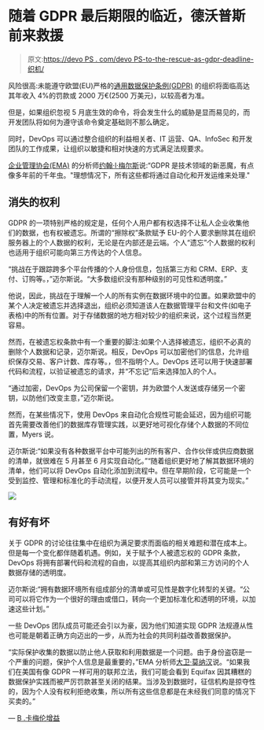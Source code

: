 # 随着 GDPR 最后期限的临近，德沃普斯前来救援

> 原文:[https://devo PS . com/devo PS-to-the-rescue-as-gdpr-deadline-织机/](https://devops.com/devops-to-the-rescue-as-gdpr-deadline-looms/)

风险很高:未能遵守欧盟(EU)严格的[通用数据保护条例(GDPR)](https://en.wikipedia.org/wiki/General_Data_Protection_Regulation) 的组织将面临高达其年收入 4%的罚款或 2000 万€(2500 万美元)，以较高者为准。

但是，如果组织忽视 5 月底生效的命令，将会发生什么的威胁是显而易见的，而开发团队将如何为遵守该命令奠定基础则不那么确定。

同时，DevOps 可以通过整合组织的利益相关者、IT 运营、QA、InfoSec 和开发团队的工作成果，让组织以敏捷和相对快速的方式满足法规要求。

[企业管理协会(EMA)](https://www.enterprisemanagement.com/) 的分析师[约翰·l·梅尔斯](https://www.linkedin.com/in/johnlmyers)说:“GDPR 是技术领域的新恶魔，有点像多年前的千年虫。"理想情况下，所有这些都将通过自动化和开发运维来处理."

## **消失的权利**

GDPR 的一项特别严格的规定是，任何个人用户都有权选择不让私人企业收集他们的数据，也有权被遗忘。所谓的“擦除权”条款赋予 EU-的个人要求删除其在组织服务器上的个人数据的权利，无论是在内部还是云端。个人“遗忘”个人数据的权利也适用于组织可能向第三方传达的个人信息。

“挑战在于跟踪跨多个平台传播的个人身份信息，包括第三方和 CRM、ERP、支付、订购等。，”迈尔斯说。“大多数组织没有那种级别的可见性和透明度。”

他说，因此，挑战在于理解一个人的所有实例在数据环境中的位置。如果欧盟中的某个人决定被遗忘并选择退出，组织必须知道该人在数据管理平台和文件(如电子表格)中的所有位置。对于存储数据的地方相对较少的组织来说，这个过程当然更容易。

然而，在被遗忘权条款中有一个重要的脚注:如果个人选择被遗忘，组织不必真的删除个人数据和记录，迈尔斯说。相反，DevOps 可以加密他们的信息，允许组织保存交易、客户计数、库存等。，但不指明个人。DevOps 还可以用于快速部署代码和流程，以验证被遗忘的请求，并“不忘记”后来选择加入的个人。

“通过加密，DevOps 为公司保留一个密钥，并为欧盟个人发送或存储另一个密钥，以防他们改变主意，”迈尔斯说。

然而，在某些情况下，使用 DevOps 来自动化合规性可能会延迟，因为组织可能首先需要改善他们的数据库存管理实践，以更好地可视化存储个人数据的不同位置，Myers 说。

迈尔斯说:“如果没有各种数据平台中可能列出的所有客户、合作伙伴或供应商数据的清单，就很难在 5 月甚至 6 月实现自动化。”“随着组织更好地了解其数据环境的清单，他们可以将 DevOps 自动化添加到流程中。但在早期阶段，它可能是一个受到监控、管理和标准化的手动流程，以便开发人员可以接管并将其变为现实。”

![](../Images/1758f3f220721363e445d792c19f0ba0.png)

## **有好有坏**

关于 GDPR 的讨论往往集中在组织为满足要求而面临的相关难题和潜在成本上。但是每一个变化都伴随着机遇。例如，关于赋予个人被遗忘权的 GDPR 条款，DevOps 将拥有部署代码和流程的自由，以提高其组织内部和第三方访问的个人数据存储的透明度。

迈尔斯说:“拥有数据环境所有组成部分的清单或可见性是数字化转型的关键。“公司可以将它作为一个很好的理由或借口，转向一个更加标准化和透明的环境，以加速这些计划。”

一些 DevOps 团队成员可能还会引以为豪，因为他们知道实现 GDPR 法规遵从性也可能是朝着正确方向迈出的一步，从而为社会的共同利益改善数据保护。

“实际保护收集的数据以防止他人获取和利用数据是一个问题。由于身份盗窃是一个严重的问题，保护个人信息是最重要的，”EMA 分析师[大卫·莫纳汉](https://www.linkedin.com/in/securitymonahan/)说。“如果我们在美国有像 GDPR 一样可用的联邦立法，我们可能会看到 Equifax 因其糟糕的数据保护实践而被严厉罚款甚至关闭的结果。当涉及到数据时，征信机构是掠夺性的，因为个人没有权利拒绝收集，所以所有这些信息都是在未经我们同意的情况下买卖的。”

— [B .卡梅伦增益](https://devops.com/author/b-cameron-gain/)